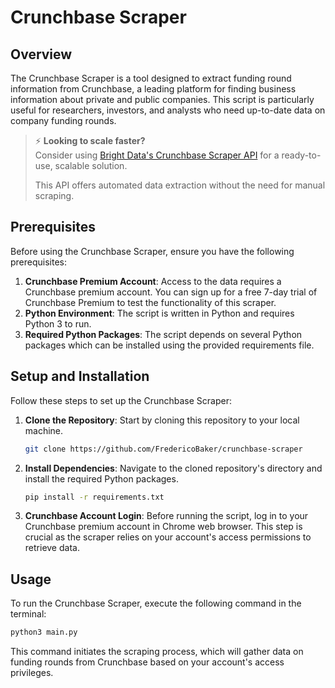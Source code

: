 # Crunchbase Scraper

## Overview
The Crunchbase Scraper is a tool designed to extract funding round information from Crunchbase, a leading platform for finding business information about private and public companies. This script is particularly useful for researchers, investors, and analysts who need up-to-date data on company funding rounds.

> ⚡ **Looking to scale faster?**  
> Consider using [Bright Data's Crunchbase Scraper API](https://brightdata.com/products/web-scraper/crunchbase) for a ready-to-use, scalable solution.
>
> This API offers automated data extraction without the need for manual scraping.

## Prerequisites
Before using the Crunchbase Scraper, ensure you have the following prerequisites:

1. **Crunchbase Premium Account**: Access to the data requires a Crunchbase premium account. You can sign up for a free 7-day trial of Crunchbase Premium to test the functionality of this scraper.
2. **Python Environment**: The script is written in Python and requires Python 3 to run.
3. **Required Python Packages**: The script depends on several Python packages which can be installed using the provided requirements file.

## Setup and Installation
Follow these steps to set up the Crunchbase Scraper:

1. **Clone the Repository**: Start by cloning this repository to your local machine.
   
   ```bash
   git clone https://github.com/FredericoBaker/crunchbase-scraper
   ```

2. **Install Dependencies**: Navigate to the cloned repository's directory and install the required Python packages.

   ```bash
   pip install -r requirements.txt
   ```

3. **Crunchbase Account Login**: Before running the script, log in to your Crunchbase premium account in Chrome web browser. This step is crucial as the scraper relies on your account's access permissions to retrieve data.

## Usage

To run the Crunchbase Scraper, execute the following command in the terminal:

```bash
python3 main.py
```

This command initiates the scraping process, which will gather data on funding rounds from Crunchbase based on your account's access privileges.
